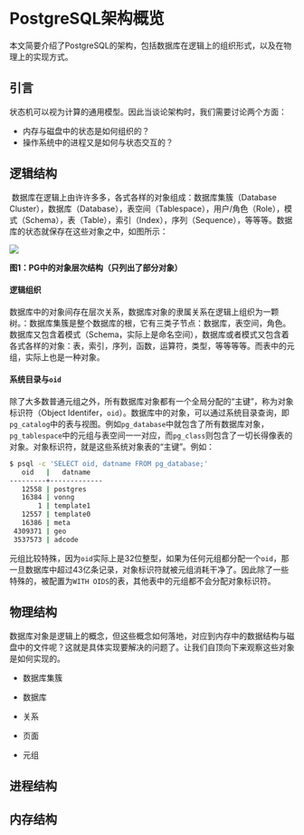 # PostgreSQL架构概览

本文简要介绍了PostgreSQL的架构，包括数据库在逻辑上的组织形式，以及在物理上的实现方式。



## 引言

状态机可以视为计算的通用模型。因此当谈论架构时，我们需要讨论两个方面：

* 内存与磁盘中的状态是如何组织的？
* 操作系统中的进程又是如何与状态交互的？



## 逻辑结构

​	数据库在逻辑上由许许多多，各式各样的对象组成：数据库集簇（Database Cluster），数据库（Database），表空间（Tablespace），用户/角色（Role），模式（Schema），表（Table），索引（Index），序列（Sequence），等等等。数据库的状态就保存在这些对象之中，如图所示：

![](../img/postgres-arch-logic-objects2.png)

**图1：PG中的对象层次结构（只列出了部分对象）**

#### 逻辑组织

​	数据库中的对象间存在层次关系，数据库对象的隶属关系在逻辑上组织为一颗树。：数据库集簇是整个数据库的根，它有三类子节点：数据库，表空间，角色。数据库又包含着模式（Schema，实际上是命名空间），数据库或者模式又包含着各式各样的对象：表，索引，序列，函数，运算符，类型，等等等等。而表中的元组，实际上也是一种对象。

#### 系统目录与`oid`

​	除了大多数普通元组之外，所有数据库对象都有一个全局分配的“主键”，称为对象标识符（Object Identifer，`oid`）。数据库中的对象，可以通过系统目录查询，即`pg_catalog`中的表与视图。例如`pg_database`中就包含了所有数据库对象，`pg_tablespace`中的元组与表空间一一对应，而`pg_class`则包含了一切长得像表的对象。对象标识符，就是这些系统对象表的“主键”。例如：

```bash
$ psql -c 'SELECT oid, datname FROM pg_database;'
   oid   |   datname
---------+-------------
   12558 | postgres
   16384 | vonng
       1 | template1
   12557 | template0
   16386 | meta
 4309371 | geo
 3537573 | adcode
```

​	元组比较特殊，因为`oid`实际上是32位整型，如果为任何元组都分配一个`oid`，那一旦数据库中超过43亿条记录，对象标识符就被元组消耗干净了。因此除了一些特殊的，被配置为`WITH OIDS`的表，其他表中的元组都不会分配对象标识符。





## 物理结构

​	数据库对象是逻辑上的概念，但这些概念如何落地，对应到内存中的数据结构与磁盘中的文件呢？这就是具体实现要解决的问题了。让我们自顶向下来观察这些对象是如何实现的。

* 数据库集簇

* 数据库

* 关系

* 页面

* 元组








## 进程结构



## 内存结构